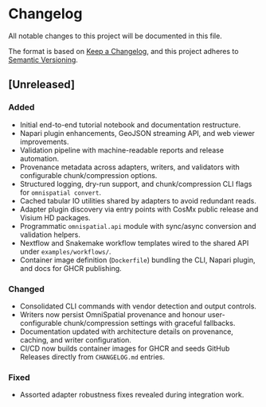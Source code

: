# Changelog

All notable changes to this project will be documented in this file.

The format is based on [Keep a Changelog](https://keepachangelog.com/en/1.1.0/), and this project adheres to [Semantic Versioning](https://semver.org/spec/v2.0.0.html).

## [Unreleased]
### Added
- Initial end-to-end tutorial notebook and documentation restructure.
- Napari plugin enhancements, GeoJSON streaming API, and web viewer improvements.
- Validation pipeline with machine-readable reports and release automation.
- Provenance metadata across adapters, writers, and validators with configurable chunk/compression options.
- Structured logging, dry-run support, and chunk/compression CLI flags for `omnispatial convert`.
- Cached tabular IO utilities shared by adapters to avoid redundant reads.
- Adapter plugin discovery via entry points with CosMx public release and Visium HD packages.
- Programmatic `omnispatial.api` module with sync/async conversion and validation helpers.
- Nextflow and Snakemake workflow templates wired to the shared API under `examples/workflows/`.
- Container image definition (`Dockerfile`) bundling the CLI, Napari plugin, and docs for GHCR publishing.

### Changed
- Consolidated CLI commands with vendor detection and output controls.
- Writers now persist OmniSpatial provenance and honour user-configurable chunk/compression settings with graceful fallbacks.
- Documentation updated with architecture details on provenance, caching, and writer configuration.
- CI/CD now builds container images for GHCR and seeds GitHub Releases directly from `CHANGELOG.md` entries.

### Fixed
- Assorted adapter robustness fixes revealed during integration work.
